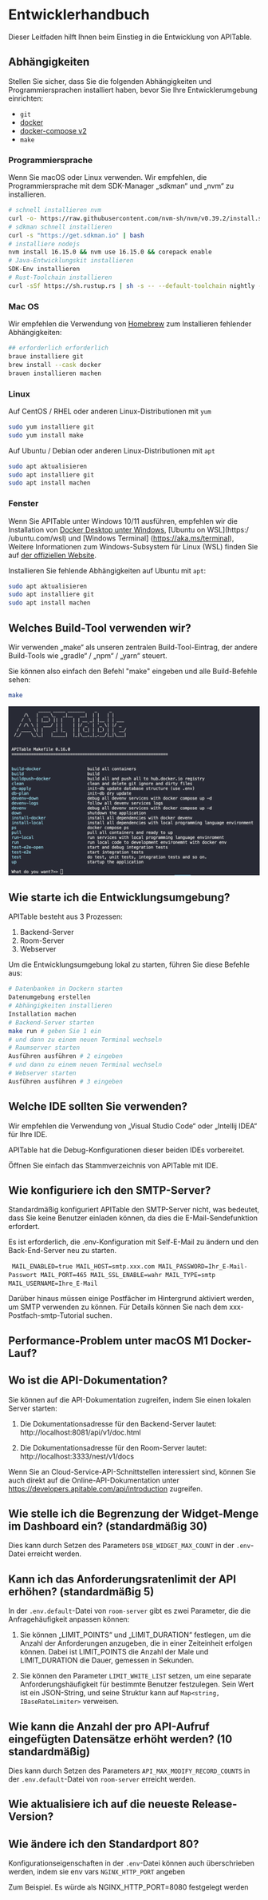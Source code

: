 # Entwicklerhandbuch

Dieser Leitfaden hilft Ihnen beim Einstieg in die Entwicklung von APITable.

## Abhängigkeiten

Stellen Sie sicher, dass Sie die folgenden Abhängigkeiten und Programmiersprachen installiert haben, bevor Sie Ihre Entwicklerumgebung einrichten:

- `git`
- [docker](https://docs.docker.com/engine/install/)
- [docker-compose v2](https://docs.docker.com/engine/install/)
- `make`


### Programmiersprache

Wenn Sie macOS oder Linux verwenden. Wir empfehlen, die Programmiersprache mit dem SDK-Manager „sdkman“ und „nvm“ zu installieren.

```bash
# schnell installieren nvm
curl -o- https://raw.githubusercontent.com/nvm-sh/nvm/v0.39.2/install.sh | bash
# sdkman schnell installieren
curl -s "https://get.sdkman.io" | bash
# installiere nodejs
nvm install 16.15.0 && nvm use 16.15.0 && corepack enable
# Java-Entwicklungskit installieren
SDK-Env installieren
# Rust-Toolchain installieren
curl -sSf https://sh.rustup.rs | sh -s -- --default-toolchain nightly --profile minimal -y && source "$HOME/.cargo/env"
```

### Mac OS

Wir empfehlen die Verwendung von [Homebrew](https://brew.sh/) zum Installieren fehlender Abhängigkeiten:

```bash
## erforderlich erforderlich
braue installiere git
brew install --cask docker
brauen installieren machen
```

### Linux

Auf CentOS / RHEL oder anderen Linux-Distributionen mit `yum`

```bash
sudo yum installiere git
sudo yum install make
```

Auf Ubuntu / Debian oder anderen Linux-Distributionen mit `apt`

```bash
sudo apt aktualisieren
sudo apt installiere git
sudo apt install machen
```


### Fenster

Wenn Sie APITable unter Windows 10/11 ausführen, empfehlen wir die Installation von [Docker Desktop unter Windows](https://docs.docker.com/desktop/install/windows-install/), \[Ubuntu on WSL\](https:/ /ubuntu.com/wsl) und \[Windows Terminal\] (https://aka.ms/terminal), Weitere Informationen zum Windows-Subsystem für Linux (WSL) finden Sie auf [der offiziellen Website](https://learn.microsoft.com/en-us/windows/wsl).

Installieren Sie fehlende Abhängigkeiten auf Ubuntu mit `apt`:

```bash
sudo apt aktualisieren
sudo apt installiere git
sudo apt install machen
```


## Welches Build-Tool verwenden wir?

Wir verwenden „make“ als unseren zentralen Build-Tool-Eintrag, der andere Build-Tools wie „gradle“ / „npm“ / „yarn“ steuert.

Sie können also einfach den Befehl "make" eingeben und alle Build-Befehle sehen:

```bash
make
```

![Screenshot des Befehls erstellen](../static/make.png)



## Wie starte ich die Entwicklungsumgebung?

APITable besteht aus 3 Prozessen:

1. Backend-Server
2. Room-Server
3. Webserver

Um die Entwicklungsumgebung lokal zu starten, führen Sie diese Befehle aus:

```bash
# Datenbanken in Dockern starten
Datenumgebung erstellen
# Abhängigkeiten installieren
Installation machen
# Backend-Server starten
make run # geben Sie 1 ein
# und dann zu einem neuen Terminal wechseln
# Raumserver starten
Ausführen ausführen # 2 eingeben
# und dann zu einem neuen Terminal wechseln
# Webserver starten
Ausführen ausführen # 3 eingeben

```




## Welche IDE sollten Sie verwenden?

Wir empfehlen die Verwendung von „Visual Studio Code“ oder „Intellij IDEA“ für Ihre IDE.

APITable hat die Debug-Konfigurationen dieser beiden IDEs vorbereitet.

Öffnen Sie einfach das Stammverzeichnis von APITable mit IDE.



## Wie konfiguriere ich den SMTP-Server?

Standardmäßig konfiguriert APITable den SMTP-Server nicht, was bedeutet, dass Sie keine Benutzer einladen können, da dies die E-Mail-Sendefunktion erfordert.

Es ist erforderlich, die .env-Konfiguration mit Self-E-Mail zu ändern und den Back-End-Server neu zu starten.

`
MAIL_ENABLED=true
MAIL_HOST=smtp.xxx.com
MAIL_PASSWORD=Ihr_E-Mail-Passwort
MAIL_PORT=465
MAIL_SSL_ENABLE=wahr
MAIL_TYPE=smtp
MAIL_USERNAME=Ihre_E-Mail`

Darüber hinaus müssen einige Postfächer im Hintergrund aktiviert werden, um SMTP verwenden zu können. Für Details können Sie nach dem xxx-Postfach-smtp-Tutorial suchen.


## Performance-Problem unter macOS M1 Docker-Lauf?

## Wo ist die API-Dokumentation?

Sie können auf die API-Dokumentation zugreifen, indem Sie einen lokalen Server starten:

1. Die Dokumentationsadresse für den Backend-Server lautet: http://localhost:8081/api/v1/doc.html

2. Die Dokumentationsadresse für den Room-Server lautet: http://localhost:3333/nest/v1/docs

Wenn Sie an Cloud-Service-API-Schnittstellen interessiert sind, können Sie auch direkt auf die Online-API-Dokumentation unter https://developers.apitable.com/api/introduction zugreifen.

## Wie stelle ich die Begrenzung der Widget-Menge im Dashboard ein? (standardmäßig 30)

Dies kann durch Setzen des Parameters `DSB_WIDGET_MAX_COUNT` in der `.env`-Datei erreicht werden.

## Kann ich das Anforderungsratenlimit der API erhöhen? (standardmäßig 5)

In der `.env.default`-Datei von `room-server` gibt es zwei Parameter, die die Anfragehäufigkeit anpassen können:

1. Sie können „LIMIT_POINTS“ und „LIMIT_DURATION“ festlegen, um die Anzahl der Anforderungen anzugeben, die in einer Zeiteinheit erfolgen können. Dabei ist LIMIT_POINTS die Anzahl der Male und LIMIT_DURATION die Dauer, gemessen in Sekunden.

2. Sie können den Parameter `LIMIT_WHITE_LIST` setzen, um eine separate Anforderungshäufigkeit für bestimmte Benutzer festzulegen. Sein Wert ist ein JSON-String, und seine Struktur kann auf `Map<string, IBaseRateLimiter>` verweisen.

## Wie kann die Anzahl der pro API-Aufruf eingefügten Datensätze erhöht werden? (10 standardmäßig)

Dies kann durch Setzen des Parameters `API_MAX_MODIFY_RECORD_COUNTS` in der `.env.default`-Datei von `room-server` erreicht werden.


## Wie aktualisiere ich auf die neueste Release-Version?


## Wie ändere ich den Standardport 80?
Konfigurationseigenschaften in der `.env`-Datei können auch überschrieben werden, indem sie env vars `NGINX_HTTP_PORT` angeben

Zum Beispiel. Es würde als NGINX_HTTP_PORT=8080 festgelegt werden